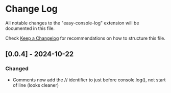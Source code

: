 # Change Log

All notable changes to the "easy-console-log" extension will be documented in this file.

Check [Keep a Changelog](http://keepachangelog.com/) for recommendations on how to structure this file.

## [0.0.4] - 2024-10-22

### Changed

- Comments now add the // identifier to just before console.log(), not start of line (looks cleaner)